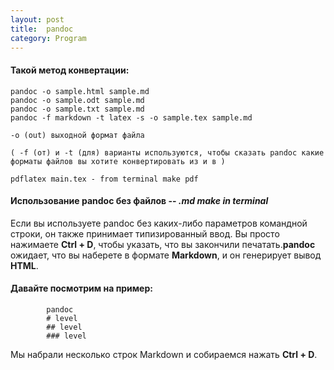 ```yaml
---
layout: post
title:  pandoc
category: Program
---
```

#### Такой метод конвертации:

    pandoc -o sample.html sample.md
    pandoc -o sample.odt sample.md
    pandoc -o sample.txt sample.md
    pandoc -f markdown -t latex -s -o sample.tex sample.md

    -o (out) выходной формат файла

    ( -f (от) и -t (для) варианты используются, чтобы сказать pandoc какие
    форматы файлов вы хотите конвертировать из и в )

    pdflatex main.tex - from terminal make pdf

#### Использование pandoc без файлов -- *.md make in terminal*

Если вы используете pandoc без каких-либо параметров командной строки,
он также принимает типизированный ввод. Вы просто нажимаете **Ctrl + D**,
 чтобы указать, что вы закончили печатать.**pandoc** ожидает, что вы наберете в формате 
**Markdown**, и он генерирует вывод **HTML**.

#### Давайте посмотрим на пример:

            pandoc
            # level
            ## level
            ### level
        
Мы набрали несколько строк Markdown и собираемся нажать **Ctrl + D**.
